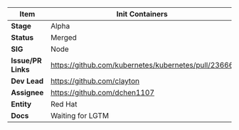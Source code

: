 |  **Item** | Init Containers |
|  ------ | ------ |
|  **Stage** | Alpha |
|  **Status** | Merged |
|  **SIG** | Node |
|  **Issue/PR Links** | https://github.com/kubernetes/kubernetes/pull/23666 |
|  **Dev Lead** | https://github.com/clayton |
|  **Assignee** | https://github.com/dchen1107 |
|  **Entity** | Red Hat |
|  **Docs** | Waiting for LGTM |
